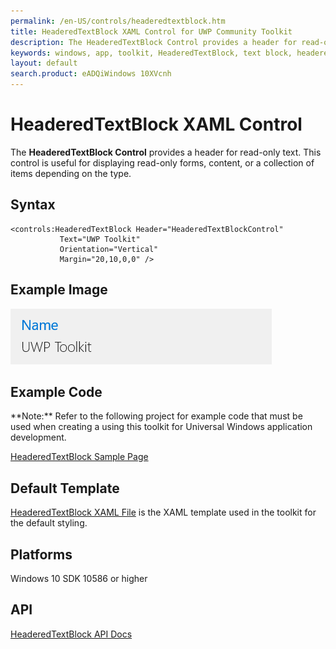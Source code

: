 ```yaml
---
permalink: /en-US/controls/headeredtextblock.htm
title: HeaderedTextBlock XAML Control for UWP Community Toolkit
description: The HeaderedTextBlock Control provides a header for read-only text, displays forms, content and various item collections
keywords: windows, app, toolkit, HeaderedTextBlock, text block, headered, XAML, XAML Control, HeaderedText, UWP
layout: default
search.product: eADQiWindows 10XVcnh
---
```


# HeaderedTextBlock XAML Control
The **HeaderedTextBlock Control** provides a header for read-only text. This control is useful for displaying read-only forms, content, or a collection of items depending on the type. 

## Syntax
```xaml
<controls:HeaderedTextBlock Header="HeaderedTextBlockControl" 
           Text="UWP Toolkit" 
           Orientation="Vertical"
		   Margin="20,10,0,0" />  
```

## Example Image
![HeaderedTextBlock animation](/resources/images/Controls-HeaderedTextBlock.png "HeaderedTextBlock")

## Example Code
<p> **Note:** Refer to the following project for example code that must be used when creating a using this toolkit for Universal Windows application development.<p>

[HeaderedTextBlock Sample Page](https://github.com/Microsoft/UWPCommunityToolkit/tree/master/Microsoft.Toolkit.Uwp.SampleApp/SamplePages/HeaderedTextBlock)

## Default Template 
[HeaderedTextBlock XAML File](https://github.com/Microsoft/UWPCommunityToolkit/blob/master/Microsoft.Toolkit.Uwp.UI.Controls/HeaderedTextBlock/HeaderedTextBlock.xaml) is the XAML template used in the toolkit for the default styling.

## Platforms 
Windows 10 SDK 10586 or higher

## API
[HeaderedTextBlock API Docs](../api/Microsoft_Toolkit_Uwp_UI_Controls_HeaderedTextBlock.htm)
